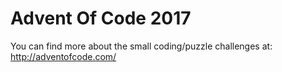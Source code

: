 # Advent Of Code 2017

You can find more about the small coding/puzzle challenges at: http://adventofcode.com/
